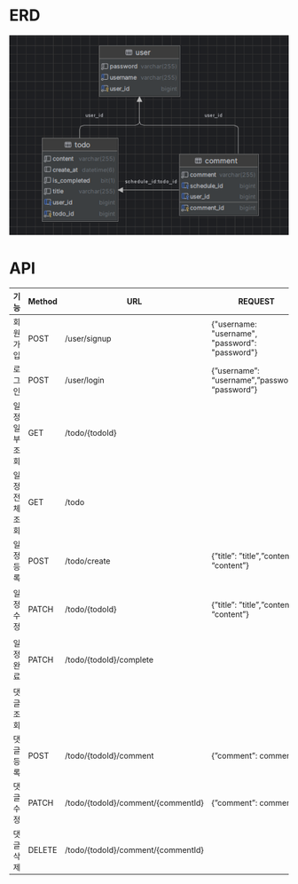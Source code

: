 # ERD
![TODO ERD.png](image%2FTODOERD.png)
# API

| 기능       | Method | URL                                | REQUEST                                         | RESPONSE                                                                                                                     |
|----------|--------|------------------------------------|-------------------------------------------------|------------------------------------------------------------------------------------------------------------------------------|
| 회원가입     | POST   | /user/signup                       | {"username: "username", "password": "password"} | {"message": "회원가입성공", "httpStatus": "OK"}                                                                                    |
| 로그인      | POST   | /user/login                        | {”username”: “username”,”password”: “password”} | {"success": "로그인 성공","status": 200}                                                                                          |
| 일정 일부 조회 | GET    | /todo/{todoId}                     |                                                 | {"title": "title123","content": "content123","username": "1234","createAt": "2024-02-06T13:50:36.562537","completed": false} |
| 일정 전체 조회 | GET    | /todo                              |                                                 | {"title": "title123","content": "content123","username": "1234","createAt": "2024-02-06T13:50:36.562537","completed": false} |
| 일정 등록    | POST   | /todo/create                       | {”title”: ”title”,”content”: “content”}         | {”title”: ”title”,”content”: “content”}                                                                                      |
| 일정 수정    | PATCH  | /todo/{todoId}                     | {”title”: ”title”,”content”: “content”}         | {"title": "title","content": "1234","username": "1234","createAt": "2024-02-06T13:47:49.483162","completed": false}          |
| 일정 완료    | PATCH  | /todo/{todoId}/complete            |                                                 | {"title": "title","content": "1234","username": "1234","createAt": "2024-02-06T13:47:49.483162","completed": true}           |
| 댓글 조회    |        |                                    |                                                 |                                                                                                                              |
| 댓글 등록    | POST   | /todo/{todoId}/comment             | {”comment”: comment”}                           | {"comment": "반가워요^^"}                                                                                                        |
| 댓글 수정    | PATCH  | /todo/{todoId}/comment/{commentId} | {”comment”: comment”}                           | {"comment": "반가워요^^(라고할뻔)"}                                                                                                  |
| 댓글 삭제    | DELETE | /todo/{todoId}/comment/{commentId} |                                                 | {"message": "삭제가 완료되었습니다.","httpStatus": "OK"}                                                                               |

